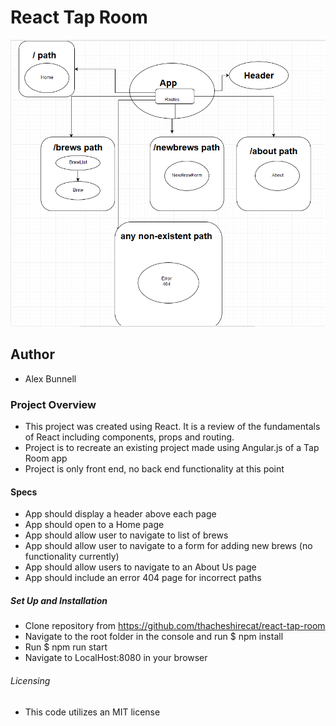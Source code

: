 # React Tap Room

![alt text](https://raw.githubusercontent.com/thacheshirecat/react-tap-room/master/src/assets/images/TapRoomMap.png)

## Author
  * Alex Bunnell

### Project Overview
  * This project was created using React. It is a review of the fundamentals of React including components, props and routing.
  * Project is to recreate an existing project made using Angular.js of a Tap Room app
  * Project is only front end, no back end functionality at this point

#### Specs
  * App should display a header above each page
  * App should open to a Home page
  * App should allow user to navigate to list of brews
  * App should allow user to navigate to a form for adding new brews (no functionality currently)
  * App should allow users to navigate to an About Us page
  * App should include an error 404 page for incorrect paths

##### Set Up and Installation
  * Clone repository from https://github.com/thacheshirecat/react-tap-room
  * Navigate to the root folder in the console and run $ npm install
  * Run $ npm run start
  * Navigate to LocalHost:8080 in your browser

###### Licensing
  * This code utilizes an MIT license
